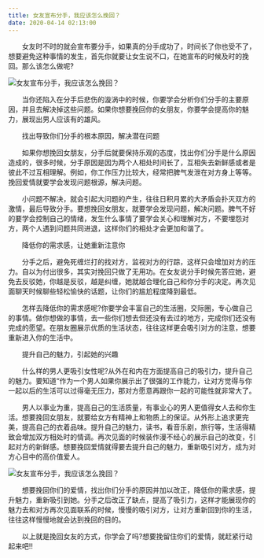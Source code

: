 ```yaml
---
title: 女友宣布分手，我应该怎么挽回？
date: 2020-04-14 02:13:00
---
```




　　女友时不时的就会宣布要分手，如果真的分手成功了，时间长了你也受不了，想要避免这种事情的发生，首先你就要让女生说不口，在她宣布的时候及时的挽回。那么该怎么做呢?

![女友宣布分手，我应该怎么挽回？](/img/1cc6555b13dc347c36f4392bd0e5783e.jpg)

　　当你还陷入在分手后悲伤的漩涡中的时候，你要学会分析你们分手的主要原因，并且去解决掉这些问题。如果你想要挽回你的女朋友，你要学会提高你的魅力，展现出男人应该有的雄风。

　　找出导致你们分手的根本原因，解决潜在问题

　　如果你想挽回女朋友，分手后就要保持乐观的态度，找出你们分手是什么原因造成的，很多时候，分手原因是因为两个人相处时间长了，互相失去新鲜感或者是彼此不过互相理解。例如，你工作压力比较大，经常把脾气发泄在对方身上等等。挽回爱情就要学会发现问题根源，解决问题。

　　小问题不解决，就会引起大问题的产生，往往日积月累的大矛盾会扑灭双方的激情，最后导致分手。要想挽回女朋友，就要学会发现问题，解决问题。脾气不好的要学会控制自己的情绪，发生什么事情了要学会关心和理解对方，不要埋怨对方，两个人遇到问题共同进退，这样你们的相处才会更加和谐了。

　　降低你的需求感，让她重新注意你

　　分手之后，避免死缠烂打的找对方，监视对方的行踪，这样只会增加对方的压力。自以为付出很多，其实对挽回只做了无用功。在女友说分手时候先答应她，避免去反驳她，你越是反驳，越是纠缠，她就越合理化自己和你分手的决定。再次见面聊天时候聊些轻松愉快的话题，让你们的尴尬程度降到最低。

　　怎样去降低你的需求感呢?你要学会丰富自己的生活圈，交际圈，专心做自己的事情。做你想做的事情，去一些你们想去但还没有去过的地方，完成你们还没有完成的愿望。在朋友圈展示优质的生活状态，往往这样更会吸引对方的注意，想要重新进入你的生活中。

　　提升自己的魅力，引起她的兴趣

　　什么样的男人更吸引女性呢?从外在和内在方面提高自己的吸引力，提升自己的魅力。要知道“作为一个男人如果你展示出了很强的工作能力，让对方觉得与你一起以后的生活可以过得毫无压力，那对方愿意再跟你一起的可能性就非常大了。

　　男人以事业为重，提高自己的生活质量，有事业心的男人更值得女人去和你生活。想要挽回女朋友，就要给女方有精神上和物质上的保证。从外形上追求更完美，提高自己的衣着品味。提升自己的魅力，读书，看音乐剧，旅行等，生活得精致会增加双方相处时的情调。再次见面的时候装作漫不经心的展示自己的改变，引起对方的新鲜感。想要挽回爱情就得要去提升自己的魅力，重新吸引对方，成为对方心目中的高价值爱人。

![女友宣布分手，我应该怎么挽回？](/img/902e2f96f1bd612b773c66b04be0aea4.jpg)

　　想要挽回你们的爱情，找出你们分手的原因并加以改正，降低你的需求感，提升魅力，重新吸引到她。分手之后改正了缺点，提高了吸引力，这样才能展现你的魅力去和对方再次见面联系的时候，慢慢的吸引对方，让对方重新回到你的生活，往往这样慢慢地就会达到挽回的目的。

　　以上就是挽回女友的方式，你学会了吗?想要挽留住你们的爱情，就赶紧行动起来吧!!